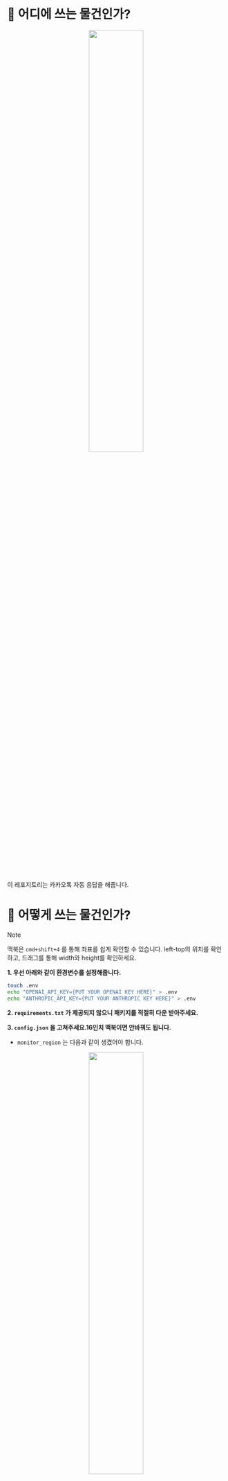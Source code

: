 # 💬 어디에 쓰는 물건인가?

<p align="center">
<img width="50%" src="./assets/arch.png"/>
</p> 

이 레포지토리는 카카오톡 자동 응답을 해줍니다.

# 🔎 어떻게 쓰는 물건인가?

> [!NOTE]
> 맥북은 `cmd+shift+4` 를 통해 좌표를 쉽게 확인할 수 있습니다. left-top의 위치를 확인하고, 드래그를 통해 width와 height를 확인하세요.

**1. 우선 아래와 같이 환경변수를 설정해줍니다.**
```bash
touch .env
echo "OPENAI_API_KEY={PUT YOUR OPENAI KEY HERE}" > .env
echo "ANTHROPIC_API_KEY={PUT YOUR ANTHROPIC KEY HERE}" > .env
```

**2. `requirements.txt` 가 제공되지 않으니 패키지를 적절히 다운 받아주세요.**

**3. `config.json` 을 고쳐주세요.16인치 맥북이면 안바꿔도 됩니다.**
- `monitor_region` 는 다음과 같이 생겼어야 합니다.
<p align="center">
<img width="50%" src="./assets/mon_reg.png"/>
</p> 

- `capture_region` 는 다음과 같이 생겼어야 합니다.
<p align="center">
<img width="50%" src="./assets/cap_reg.png"/>
</p>

- `input_coords` 는 채팅입력칸 아무데나의 좌표를 넣어주시면 됩니다.

# 🙋 질문이 있습니다.
- **작동하지 않아요.**
  - (아마) 맥 환경에서만 작동합니다. 맥 환경인지 확인해주세요.
- **코드를 개선하고 싶어요.**
  - 풀리퀘스트를 환영합니다.
